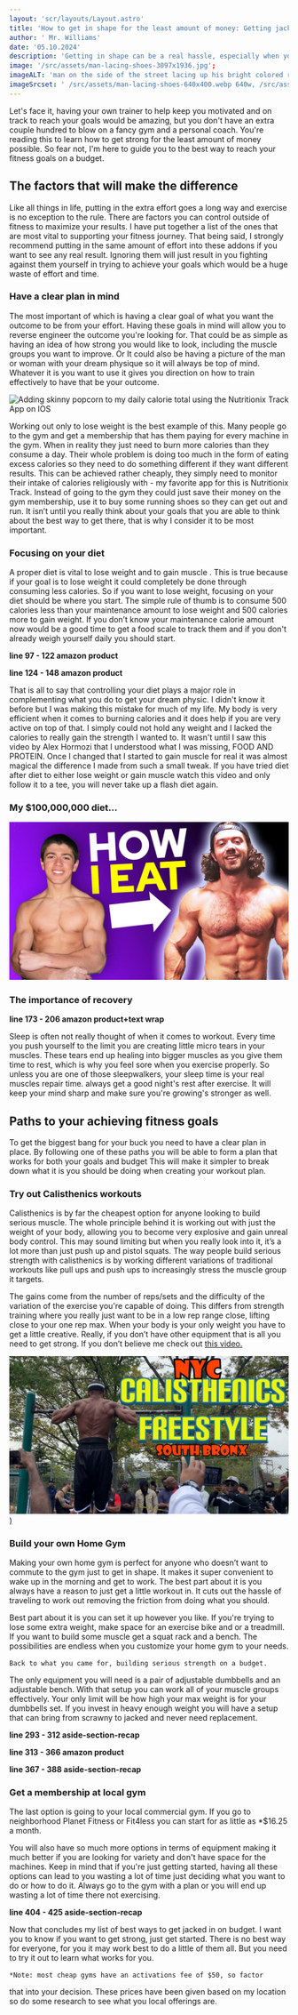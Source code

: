 ```yaml
---
layout: 'scr/layouts/Layout.astro'
title: 'How to get in shape for the least amount of money: Getting jacked on a budget'
author: ' Mr. Williams'
date: '05.10.2024'
description: 'Getting in shape can be a real hassle, especially when you have no clue what you are doing. No one wants to spend all their time figuring out which method is worth it. That is why I put thisarticle together to help find the best way to get strong without thinning your pockets in the process.'
image: '/src/assets/man-lacing-shoes-3097x1936.jpg';
imageALT: 'man on the side of the street lacing up his bright colored running shoes'
imageSrcset: ' /src/assets/man-lacing-shoes-640x400.webp 640w, /src/assets/man-lacing-shoes-640x400.jpg 640w, /src/assets/man-lacing-shoes-1920x1200.webp 1920w, /src/assets/man-lacing-shoes-1920x1200.webp 1920w, /src/assets/man-lacing-shoes-2400x1500.webp 2400w, /src/assets/man-lacing-shoes-2400x1500.jpg 2400w, /src/assets/man-lacing-shoes-3097x1936.webp 3097w, /src/assets/man-lacing-shoes-3097x1936.jpg 3097w'
---
```


Let's face it, having your own trainer to help keep you motivated
and on track to reach your goals would be amazing, but you don't
have an extra couple hundred to blow on a fancy gym and a personal
coach. You're reading this to learn how to get strong for the least
amount of money possible. So fear not, I'm here to guide you to the
best way to reach your fitness goals on a budget.

## The factors that will make the difference

Like all things in life, putting in the extra effort goes a long way
and exercise is no exception to the rule. There are factors you can
control outside of fitness to maximize your results. I have put
together a list of the ones that are most vital to supporting your
fitness journey. That being said, I strongly recommend putting in
the same amount of effort into these addons if you want to see any
real result. Ignoring them will just result in you fighting against
them yourself in trying to achieve your goals which would be a huge
waste of effort and time.

### Have a clear plan in mind

The most important of which is having a clear goal of what you want
the outcome to be from your effort. Having these goals in mind will
allow you to reverse engineer the outcome you're looking for. That
could be as simple as having an idea of how strong you would like to
look, including the muscle groups you want to improve. Or It could
also be having a picture of the man or woman with your dream
physique so it will always be top of mind. Whatever it is you want
to use it gives you direction on how to train effectively to have
that be your outcome.

![ Adding skinny popcorn to my daily calorie total using the Nutritionix Track App on IOS ](/src/assets/nutritionix-track-app.gif)

Working out only to lose weight is the best example of this.
Many people go to the gym and get a membership that has them
paying for every machine in the gym. When in reality they just
need to burn more calories than they consume a day. Their whole
problem is doing too much in the form of eating excess calories
so they need to do something different if they want different
results. This can be achieved rather cheaply, they simply need
to monitor their intake of calories religiously with - my
favorite app for this is Nutritionix Track. Instead of going to
the gym they could just save their money on the gym membership,
use it to buy some running shoes so they can get out and run. It
isn’t until you really think about your goals that you are able
to think about the best way to get there, that is why I consider
it to be most important.

### Focusing on your diet

A proper diet is vital to lose weight and to gain muscle . This is
true because if your goal is to lose weight it could completely be
done through consuming less calories. So if you want to lose weight,
focusing on your diet should be where you start. The simple rule of
thumb is to consume 500 calories less than your maintenance amount
to lose weight and 500 calories more to gain weight. If you don’t
know your maintenance calorie amount now would be a good time to get
a food scale to track them and if you don't already weigh yourself
daily you should start.

**line 97 - 122 amazon product**

**line 124 - 148 amazon product**

That is all to say that controlling your diet plays a major role in
complementing what you do to get your dream physic. I didn't know it
before but I was making this mistake for much of my life. My body is
very efficient when it comes to burning calories and it does help if
you are very active on top of that. I simply could not hold any
weight and I lacked the calories to really gain the strength I
wanted to. It wasn't until I saw this video by Alex Hormozi that I
understood what I was missing, FOOD AND PROTEIN. Once I changed that
I started to gain muscle for real it was almost magical the
difference I made from such a small tweak. If you have tried diet
after diet to either lose weight or gain muscle watch this video and
only follow it to a tee, you will never take up a flash diet again.

### My $100,000,000 diet...

[![Learn a diet that you can stick with and now just start as a trend. Alex Hormozi will tell you the truth about getting to your fitness goals without starting a flash diet.](../../assets/youtube-video-thumbnail-alex-hormozi.jpg)](https://www.youtube.com/embed/RpqSy5V1fFQ)

### The importance of recovery

**line 173 - 206 amazon product+text wrap**

Sleep is often not really thought of when it comes to workout.
Every time you push yourself to the limit you are creating
little micro tears in your muscles. These tears end up healing
into bigger muscles as you give them time to rest, which is why
you feel sore when you exercise properly. So unless you are one
of those sleepwalkers, your sleep time is your real muscles
repair time. always get a good night's rest after exercise. It
will keep your mind sharp and make sure you're growing's
stronger as well.

## Paths to your achieving fitness goals

To get the biggest bang for your buck you need to have a clear plan
in place. By following one of these paths you will be able to form a
plan that works for both your goals and budget This will make it
simpler to break down what it is you should be doing when creating
your workout plan.

### Try out Calisthenics workouts

 Calisthenics is by far the cheapest option for anyone looking to
build serious muscle. The whole principle behind it is working out
with just the weight of your body, allowing you to become very
explosive and gain unreal body control. This may sound limiting but
when you really look into it, it’s a lot more than just push up and
pistol squats. The way people build serious strength with
calisthenics is by working different variations of traditional
workouts like pull ups and push ups to increasingly stress the
muscle group it targets.

 The gains come from the number of reps/sets and the difficulty of
the variation of the exercise you're capable of doing. This differs
from strength training where you really just want to be in a low rep
range close, lifting close to your one rep max. When your body is
your only weight you have to get a little creative. Really, if you
don’t have other equipment that is all you need to get strong. If
you don’t believe me check out [this video.](https://www.youtube.com/watch?v=kuS4iqIq_Xk)

[![This shows the how truely limitless calistenics can be. These strong but lean men are all at a park together preforming freestyle routine of musles-ups, bar spins, flips, reverse bar spin, etc. All this built up from the strength and mobilty they calistenics gave them. which is truly remarkable](../../assets/youtube-video-thumbnail-nyc-calistenics.jpg))](https://www.youtube.com/watch?v=kuS4iqIq_Xk)

### Build your own Home Gym

Making your own home gym is perfect for anyone who doesn’t want to
commute to the gym just to get in shape. It makes it super
convenient to wake up in the morning and get to work. The best part
about it is you always have a reason to just get a little workout
in. It cuts out the hassle of traveling to work out removing the
friction from doing what you should.

Best part about it is you can set it up however you like. If you're
trying to lose some extra weight, make space for an exercise bike
and or a treadmill. If you want to build some muscle get a squat
rack and a bench. The possibilities are endless when you customize
your home gym to your needs.

    Back to what you came for, building serious strength on a budget.
The only equipment you will need is a pair of adjustable dumbbells
and an adjustable bench. With that setup you can work all of your
muscle groups effectively. Your only limit will be how high your max
weight is for your dumbbells set. If you invest in heavy enough
weight you will have a setup that can bring from scrawny to jacked
and never need replacement.

**line 293 - 312 aside-section-recap**

**line 313 - 366 amazon product**

**line 367 - 388 aside-section-recap**

### Get a membership at local gym

 The last option is going to your local commercial gym. If you go to
neighborhood Planet Fitness or Fit4less you can start for as little
as *$16.25 a month.

You will also have so much more options in terms of equipment making
it much better if you are looking for variety and don't have space
for the machines. Keep in mind that if you're just getting started,
having all these options can lead to you wasting a lot of time just
deciding what you want to do or how to do it. Always go to the gym
with a plan or you will end up wasting a lot of time there not
exercising.

**line 404 - 425 aside-section-recap**

Now that concludes my list of best ways to get jacked in on budget.
I want you to know if you want to get strong, just get started.
There is no best way for everyone, for you it may work best to do a
little of them all. But you need to try it out to learn what works
for you.

    *Note: most cheap gyms have an activations fee of $50, so factor
that into your decision. These prices have been given based on my
location so do some research to see what you local offerings are.
